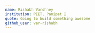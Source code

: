 ```yaml
---
name: Rishabh Varshney 
institution: PIET, Panipat 🚩
quote: Going to build something awesome 
github_user: var-rishabh
---
```

